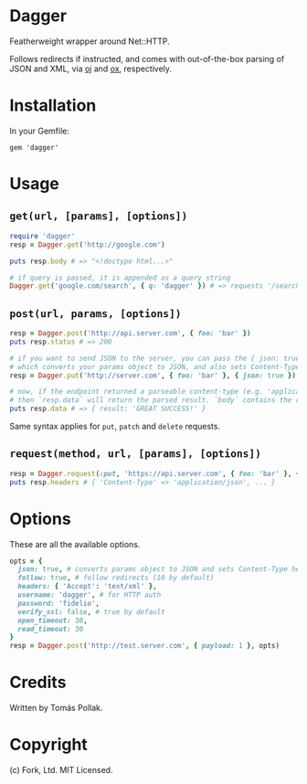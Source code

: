 # Dagger

Featherweight wrapper around Net::HTTP. 

Follows redirects if instructed, and comes with out-of-the-box parsing of JSON and XML, via [oj](https://github.com/ohler55/oj) and [ox](https://github.com/ohler55/ox), respectively.

# Installation

In your Gemfile:

    gem 'dagger'

# Usage

## `get(url, [params], [options])`

```rb
require 'dagger'
resp = Dagger.get('http://google.com')

puts resp.body # => "<!doctype html...>"

# if query is passed, it is appended as a query string
Dagger.get('google.com/search', { q: 'dagger' }) # => requests '/search?q=dagger'
```

## `post(url, params, [options])`

```rb
resp = Dagger.post('http://api.server.com', { foo: 'bar' })
puts resp.status # => 200

# if you want to send JSON to the server, you can pass the { json: true } option,
# which converts your params object to JSON, and also sets Content-Type to 'application/json'
resp = Dagger.put('http://server.com', { foo: 'bar' }, { json: true })

# now, if the endpoint returned a parseable content-type (e.g. 'application/json')
# then `resp.data` will return the parsed result. `body` contains the raw data.
puts resp.data # => { result: 'GREAT SUCCESS!' }
```

Same syntax applies for `put`, `patch` and `delete` requests. 

## `request(method, url, [params], [options])`

```rb
resp = Dagger.request(:put, 'https://api.server.com', { foo: 'bar' }, { follow: 10 })
puts resp.headers # { 'Content-Type' => 'application/json', ... } 
```

# Options

These are all the available options.

```rb
opts = {
  json: true, # converts params object to JSON and sets Content-Type header. (POST/PUT/PATCH only)
  follow: true, # follow redirects (10 by default)
  headers: { 'Accept': 'text/xml' },
  username: 'dagger', # for HTTP auth
  password: 'fidelio', 
  verify_ssl: false, # true by default
  open_timeout: 30,
  read_timeout: 30
}
resp = Dagger.post('http://test.server.com', { payload: 1 }, opts)
```

# Credits

Written by Tomás Pollak.

# Copyright

(c) Fork, Ltd. MIT Licensed.
